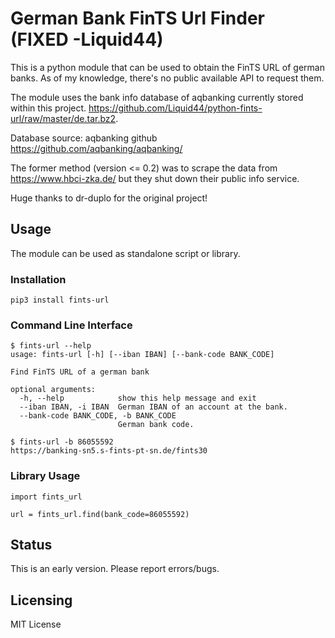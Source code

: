 # German Bank FinTS Url Finder (FIXED -Liquid44)
This is a python module that can be used to obtain the FinTS URL of german banks.
As of my knowledge, there's no public available API to request them.

The module uses the bank info database of aqbanking currently stored within this project.
https://github.com/Liquid44/python-fints-url/raw/master/de.tar.bz2.

Database source: aqbanking github
https://github.com/aqbanking/aqbanking/

The former method (version <= 0.2) was to scrape the data from https://www.hbci-zka.de/
    but they shut down their public info service.
    
Huge thanks to dr-duplo for the original project!    

## Usage
The module can be used as standalone script or library.

### Installation
```
pip3 install fints-url
```

### Command Line Interface
```
$ fints-url --help
usage: fints-url [-h] [--iban IBAN] [--bank-code BANK_CODE]

Find FinTS URL of a german bank

optional arguments:
  -h, --help            show this help message and exit
  --iban IBAN, -i IBAN  German IBAN of an account at the bank.
  --bank-code BANK_CODE, -b BANK_CODE
                        German bank code.
```

```
$ fints-url -b 86055592
https://banking-sn5.s-fints-pt-sn.de/fints30
```
### Library Usage
```
import fints_url

url = fints_url.find(bank_code=86055592)
```
## Status
This is an early version. Please report errors/bugs.

## Licensing
MIT License
